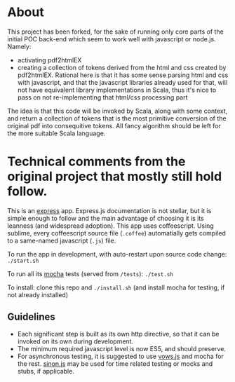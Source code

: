 # About

This project has been forked, for the sake of running only core parts of the initial POC back-end which seem to work well with javascript or node.js. Namely:

+ activating pdf2htmlEX
+ creating a collection of tokens derived from the html and css created by pdf2htmlEX. Rational here is that it has some sense parsing html and css with javascript, and that the javascript libraries already used for that, will not have equivalent library implementations in Scala, thus it's nice to pass on not re-implementing that html/css processing part

The idea is that this code will be invoked by Scala, along with some context, and return a collection of tokens that is the most primitive conversion of the original pdf into consequitive tokens. All fancy algorithm should be left for the more suitable Scala language.

# Technical comments from the original project that mostly still hold follow.

This is an [express](http://expressjs.com/faq.html) app. Express.js documentation is not stellar, 
but it is simple enough to follow and the main advantage of choosing it is its leanness (and widespread adoption).
This app uses coffeescript. Using sublime, every coffeescript source file (`.coffee`) automatially gets compiled 
to a same-named javascript (`.js`) file. 

To run the app in development, with auto-restart upon source code change: `./start.sh`

To run all its [mocha](http://visionmedia.github.io/mocha/) tests (served from `/tests`): `./test.sh`

To install: clone this repo and `./install.sh` (and install mocha for testing, if not already installed)

## Guidelines
+ Each significant step is built as its own http directive, so that it can be invoked on its own during development.
+ The minimum required javascript level is now ES5, and should preserve.
+ For asynchronous testing, it is suggested to use [vows.js](http://vowsjs.org/) and mocha for the rest. [sinon.js](http://sinonjs.org/docs/) may be used for time related testing or mocks and stubs, if applicable.
